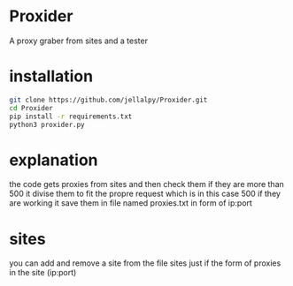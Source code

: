 # Proxider
A proxy graber from sites and a tester

# installation
```sh
git clone https://github.com/jellalpy/Proxider.git
cd Proxider
pip install -r requirements.txt
python3 proxider.py
```
# explanation
the code gets proxies from sites and then check them if they are more than 500 it divise them to fit the propre request which is in this case 500 if they are working it save them in file named proxies.txt in form of ip:port
# sites
you can add and remove a site from the file sites just if the form of proxies in the site (ip:port)
